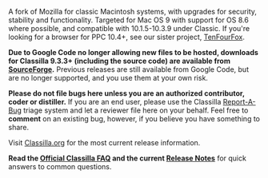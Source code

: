 A fork of Mozilla for classic Macintosh systems, with upgrades for security, stability and functionality. Targeted for Mac OS 9 with support for OS 8.6 where possible, and compatible with 10.1.5-10.3.9 under Classic. If you're looking for a browser for PPC 10.4+, see our sister project, [TenFourFox](http://www.tenfourfox.com/).

**Due to Google Code no longer allowing new files to be hosted, downloads for Classilla 9.3.3+ (including the source code) are available from [SourceForge](http://classilla.sourceforge.net/).** Previous releases are still available from Google Code, but are no longer supported, and you use them at your own risk.

**Please do not file bugs here unless you are an authorized contributor, coder or distiller.** If you are an end user, please use the Classilla [Report-A-Bug](http://www.classilla.org/report) triage system and let a reviewer file here on your behalf. Feel free to **comment** on an existing bug, however, if you believe you have something to share.

Visit [Classilla.org](http://www.classilla.org/) for the most current release information.

**Read the [Official Classilla FAQ](http://code.google.com/p/classilla/wiki/AAATheFAQ) and the current [Release Notes](http://www.classilla.org/releases/)** for quick answers to common questions.